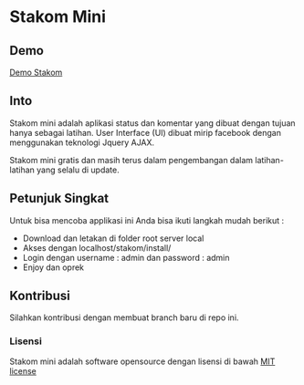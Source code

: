 # Stakom Mini
## Demo
[Demo Stakom](http://geehanzlab.com/demo/stakom)

## Into
Stakom mini adalah aplikasi status dan komentar yang dibuat dengan tujuan hanya sebagai latihan. User Interface (UI) dibuat mirip facebook dengan menggunakan teknologi Jquery AJAX.

Stakom mini gratis dan masih terus dalam pengembangan dalam latihan-latihan yang selalu di update.

## Petunjuk Singkat

Untuk bisa mencoba applikasi ini Anda bisa ikuti langkah mudah berikut :
* Download dan letakan di folder root server local
* Akses dengan localhost/stakom/install/
* Login dengan username : admin dan password : admin
* Enjoy dan oprek

## Kontribusi

Silahkan kontribusi dengan membuat branch baru di repo ini.

### Lisensi

Stakom mini adalah software opensource dengan lisensi di bawah [MIT license](http://opensource.org/licenses/MIT)
